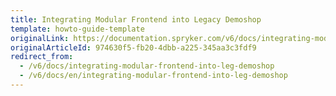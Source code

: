```yaml
---
title: Integrating Modular Frontend into Legacy Demoshop
template: howto-guide-template
originalLink: https://documentation.spryker.com/v6/docs/integrating-modular-frontend-into-leg-demoshop
originalArticleId: 974630f5-fb20-4dbb-a225-345aa3c3fdf9
redirect_from:
  - /v6/docs/integrating-modular-frontend-into-leg-demoshop
  - /v6/docs/en/integrating-modular-frontend-into-leg-demoshop
---
```



